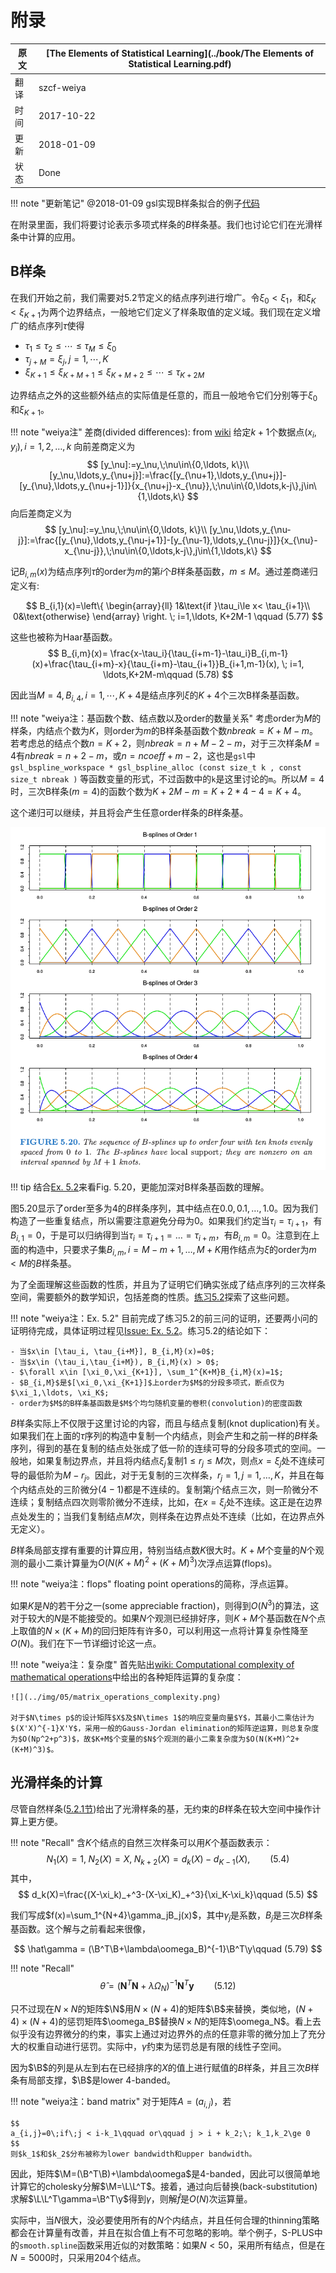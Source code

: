 # 附录

| 原文   | [The Elements of Statistical Learning](../book/The Elements of Statistical Learning.pdf) |
| ---- | ---------------------------------------- |
| 翻译   | szcf-weiya                               |
| 时间   | 2017-10-22                    |
| 更新 |2018-01-09|
| 状态 | Done |

!!! note "更新笔记"
    @2018-01-09 gsl实现B样条拟合的例子[代码](https://github.com/szcf-weiya/ESL-CN/blob/master/docs/notes/BS/ex_bs.cpp)

在附录里面，我们将要讨论表示多项式样条的$B$样条基。我们也讨论它们在光滑样条中计算的应用。

## B样条

在我们开始之前，我们需要对5.2节定义的结点序列进行增广。令$\xi_0<\xi_1$，和$\xi_K<\xi_{K+1}$为两个边界结点，一般地它们定义了样条取值的定义域。我们现在定义增广的结点序列$\tau$使得

- $\tau_1\le \tau_2\le \cdots\le \tau_M\le \xi_0$
- $\tau_{j+M}=\xi_j,j=1,\cdots,K$
- $\xi_{K+1}\le \xi_{K+M+1}\le \xi_{K+M+2}\le \cdots\le \tau_{K+2M}$

边界结点之外的这些额外结点的实际值是任意的，而且一般地令它们分别等于$\xi_0$和$\xi_{K+1}$。

!!! note "weiya注"
    差商(divided differences): from [wiki](https://en.wikipedia.org/wiki/Divided_differences)
    给定$k+1$个数据点$(x_i,y_i),i=1,2,\ldots,k$
    向前差商定义为
    $$
    [y_\nu]:=y_\nu,\;\nu\in\{0,\ldots, k\}\\
    [y_\nu,\ldots,y_{\nu+j}]:=\frac{[y_{\nu+1},\ldots,y_{\nu+j}]-[y_{\nu},\ldots,y_{\nu+j-1}]}{x_{\nu+j}-x_{\nu}},\;\nu\in\{0,\ldots,k-j\},j\in\{1,\ldots,k\}
    $$
    向后差商定义为
    $$
    [y_\nu]:=y_\nu,\;\nu\in\{0,\ldots, k\}\\
    [y_\nu,\ldots,y_{\nu-j}]:=\frac{[y_{\nu},\ldots,y_{\nu-j+1}]-[y_{\nu-1},\ldots,y_{\nu-j}]}{x_{\nu}-x_{\nu-j}},\;\nu\in\{0,\ldots,k-j\},j\in\{1,\ldots,k\}
    $$

记$B_{i,m}(x)$为结点序列$\tau$的order为$m$的第$i$个$B$样条基函数，$m\le M$。通过差商递归定义有:

$$
B_{i,1}(x)=\left\{
  \begin{array}{ll}
  1&\text{if }\tau_i\le x< \tau_{i+1}\\
  0&\text{otherwise}
  \end{array}
  \right.
  \;
  i=1,\ldots, K+2M-1
  \qquad (5.77)
$$

这些也被称为Haar基函数。
$$
B_{i,m}(x)= \frac{x-\tau_i}{\tau_{i+m-1}-\tau_i}B_{i,m-1}(x)+\frac{\tau_{i+m}-x}{\tau_{i+m}-\tau_{i+1}}B_{i+1,m-1}(x), \; i=1, \ldots,K+2M-m\qquad (5.78)
$$

因此当$M=4,B_{i,4},i=1,\cdots,K+4$是结点序列$\xi$的$K+4$个三次B样条基函数。

!!! note "weiya注：基函数个数、结点数以及order的数量关系"
    考虑order为$M$的样条，内结点个数为$K$，则order为$m$的B样条基函数个数$nbreak = K+M-m$。若考虑总的结点个数$n = K+2$，则$nbreak = n+M-2-m$，对于三次样条$M=4$有$nbreak=n+2-m$，或$n=ncoeff+m-2$，这也是`gsl`中`gsl_bspline_workspace * gsl_bspline_alloc (const size_t k , const size_t nbreak )`
    等函数变量的形式，不过函数中的`k`是这里讨论的`m`。所以$M=4$时，三次B样条($m=4$)的函数个数为$K+2M-m=K+2*4-4=K+4$。

这个递归可以继续，并且将会产生任意order样条的$B$样条基。

![](../img/05/fig5.20.png)

!!! tip
    结合[Ex. 5.2](https://github.com/szcf-weiya/ESL-CN/issues/66#issue-296103785)来看Fig. 5.20，更能加深对B样条基函数的理解。

图5.20显示了order至多为4的$B$样条序列，其中结点在$0.0,0.1,\ldots, 1.0$。因为我们构造了一些重复结点，所以需要注意避免分母为0。如果我们约定当$\tau_i=\tau_{i+1}$，有$B_{i,1}=0$，于是可以归纳得到当$\tau_i=\tau_{i+1}=\ldots=\tau_{i+m}$，有$B_{i,m}=0$。注意到在上面的构造中，只要求子集$B_{i,m},i=M-m+1,\ldots, M+K$用作结点为$\xi$的order为$m<M$的$B$样条基。

为了全面理解这些函数的性质，并且为了证明它们确实张成了结点序列的三次样条空间，需要额外的数学知识，包括差商的性质。[练习5.2](https://github.com/szcf-weiya/ESL-CN/issues/66)探索了这些问题。

!!! note "weiya注：Ex. 5.2"
    目前完成了练习5.2的前三问的证明，还要两小问的证明待完成，具体证明过程见[Issue: Ex. 5.2](https://github.com/szcf-weiya/ESL-CN/issues/66)。练习5.2的结论如下：

    - 当$x\in [\tau_i, \tau_{i+M}], B_{i,M}(x)=0$;
    - 当$x\in (\tau_i,\tau_{i+M}), B_{i,M}(x) > 0$;
    - $\forall x\in [\xi_0,\xi_{K+1}], \sum_1^{K+M}B_{i,M}(x)=1$;
    - $B_{i,M}$是$[\xi_0,\xi_{K+1}]$上order为$M$的分段多项式，断点仅为$\xi_1,\ldots, \xi_K$;
    - order为$M$的B样条基函数是$M$个均匀随机变量的卷积(convolution)的密度函数

$B$样条实际上不仅限于这里讨论的内容，而且与结点复制(knot duplication)有关。如果我们在上面的$\tau$序列的构造中复制一个内结点，则会产生和之前一样的$B$样条序列，得到的基在复制的结点处张成了低一阶的连续可导的分段多项式的空间。一般地，如果复制边界点，并且将内结点$\xi_j$复制$1\le r_j\le M$次，则点$x=\xi_j$处不连续可导的最低阶为$M-r_j$。因此，对于无复制的三次样条，$r_j=1,j=1,\ldots,K$，并且在每个内结点处的三阶微分($4-1$)都是不连续的。复制第$j$个结点三次，则一阶微分不连续；复制结点四次则零阶微分不连续，比如，在$x=\xi_j$处不连续。这正是在边界点处发生的；当我们复制结点$M$次，则样条在边界点处不连续（比如，在边界点外无定义）。

$B$样条局部支撑有重要的计算应用，特别当结点数$K$很大时。$K+M$个变量的$N$个观测的最小二乘计算量为$O(N(K+M)^2+(K+M)^3)$次浮点运算(flops)。

!!! note "weiya注：flops"
    floating point operations的简称，浮点运算。

如果$K$是$N$的若干分之一(some appreciable fraction)，则得到$O(N^3)$的算法，这对于较大的$N$是不能接受的。如果$N$个观测已经排好序，则$K+M$个基函数在$N$个点上取值的$N\times (K+M)$的回归矩阵有许多0，可以利用这一点将计算复杂性降至$O(N)$。我们在下一节详细讨论这一点。

!!! note "weiya注：复杂度"
    首先贴出[wiki: Computational complexity of mathematical operations](https://en.wikipedia.org/wiki/Computational_complexity_of_mathematical_operations)中给出的各种矩阵运算的复杂度：
    
    ![](../img/05/matrix_operations_complexity.png)

    对于$N\times p$的设计矩阵$X$及$N\times 1$的响应变量向量$Y$，其最小二乘估计为$(X'X)^{-1}X'Y$，采用一般的Gauss-Jordan elimination的矩阵逆运算，则总复杂度为$O(Np^2+p^3)$，故$K+M$个变量的$N$个观测的最小二乘复杂度为$O(N(K+M)^2+(K+M)^3)$。

## 光滑样条的计算

尽管自然样条([5.2.1节](https://esl.hohoweiya.xyz/05%20Basis%20Expansions%20and%20Regularization/5.2%20Piecewise%20Polynomials%20and%20Splines/index.html#_2))给出了光滑样条的基，无约束的$B$样条在较大空间中操作计算上更方便。

!!! note "Recall"
    含$K$个结点的自然三次样条可以用$K$个基函数表示：
    $$
    N_1(X)=1,\;N_2(X)=X,\; N_{k+2}(X)=d_k(X)-d_{K-1}(X),\qquad (5.4)
    $$
    其中，
    $$
    d_k(X)=\frac{(X-\xi_k)_+^3-(X-\xi_K)_+^3}{\xi_K-\xi_k}\qquad (5.5)
    $$


我们写成$f(x)=\sum_1^{N+4}\gamma_jB_j(x)$，其中$\gamma_j$是系数，$B_j$是三次$B$样条基函数。这个解与之前看起来很像，

$$
\hat\gamma = (\B^T\B+\lambda\oomega_B)^{-1}\B^T\y\qquad (5.79)
$$

!!! note "Recall"
    $$
    \hat\theta = (\mathbf N^T\mathbf N+\lambda\Omega_N)^{-1}\mathbf N^T\mathbf y\qquad (5.12)
    $$

只不过现在$N\times N$的矩阵$\N$用$N\times(N+4)$的矩阵$\B$来替换，类似地，$(N+4)\times (N+4)$的惩罚矩阵$\oomega_B$替换$N\times N$的矩阵$\oomega_N$。看上去似乎没有边界微分的约束，事实上通过对边界外的点的任意非零的微分加上了充分大的权重自动进行惩罚。实际中，$\hat\gamma$约束为惩罚总是有限的线性子空间。

因为$\B$的列是从左到右在已经排序的$X$的值上进行赋值的$B$样条，并且三次$B$样条有局部支撑，$\B$是lower 4-banded。

!!! note "weiya注：band matrix"
    对于矩阵$A=(a_{i,j})$，若
    
    $$
    a_{i,j}=0\;if\;j < i-k_1\qquad or\qquad j > i + k_2;\; k_1,k_2\ge 0
    $$
    则$k_1$和$k_2$分布被称为lower bandwidth和upper bandwidth。

因此，矩阵$\M=(\B^T\B)+\lambda\oomega$是4-banded，因此可以很简单地计算它的cholesky分解$\M=\L\L^T$。接着，通过向后替换(back-substitution)求解$\L\L^T\gamma=\B^T\y$得到$\gamma$，则解$\hat f$是$O(N)$次运算量。

实际中，当$N$很大，没必要使用所有的$N$个内结点，并且任何合理的thinning策略都会在计算量有改善，并且在拟合值上有不可忽略的影响。举个例子，S-PLUS中的`smooth.spline`函数采用近似的对数策略：如果$N < 50$，采用所有结点，但是在$N=5000$时，只采用204个结点。
